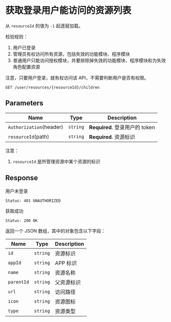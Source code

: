 # 获取登录用户能访问的资源列表

从 `resourceId` 的值为 `-1` 起逐层加载。

校验规则：

1. 用户已登录
2. 管理员有权访问所有资源，包括失效的功能模块、程序模块
3. 普通用户只能访问授权模块，并要排除掉失效的功能模块、程序模块和为失效角色配置资源

注意，只要用户登录，就有权访问该 API，不需要判断用户是否有权限。

```text
GET /user/resources/{resourceId}/children
```

## Parameters

| Name                    | Type     | Description                    |
| ----------------------- | -------- | ------------------------------ |
| `Authorization`(header) | `string` | **Required**. 登录用户的 token |
| `resourceId`(path)      | `string` | **Required**. 资源标识         |


注意：

1. `resourceId` 是所管理资源中某个资源的标识

## Response

用户未登录

```text
Status: 401 UNAUTHORIZED
```

获取成功

```text
Status: 200 OK
```

返回一个 JSON 数组，其中的对象包含以下字段：

| Name       | Type     | Description |
| ---------- | -------- | ----------- |
| `id`       | `string` | 资源标识    |
| `appId`    | `string` | APP 标识    |
| `name`     | `string` | 资源名称    |
| `parentId` | `string` | 父资源标识  |
| `url`      | `string` | 访问路径    |
| `icon`     | `string` | 资源图标    |
| `type`     | `string` | 资源类型    |
